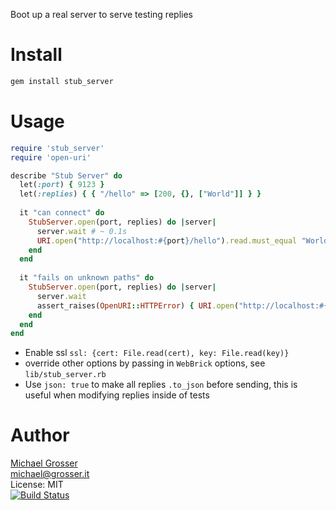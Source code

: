 Boot up a real server to serve testing replies

Install
=======

```Bash
gem install stub_server
```

Usage
=====

```Ruby
require 'stub_server'
require 'open-uri'

describe "Stub Server" do
  let(:port) { 9123 }
  let(:replies) { { "/hello" => [200, {}, ["World"]] } }
  
  it "can connect" do
    StubServer.open(port, replies) do |server|
      server.wait # ~ 0.1s
      URI.open("http://localhost:#{port}/hello").read.must_equal "World"
    end
  end
  
  it "fails on unknown paths" do
    StubServer.open(port, replies) do |server|
      server.wait
      assert_raises(OpenURI::HTTPError) { URI.open("http://localhost:#{port}/no").read }
    end
  end
end
```

 - Enable ssl `ssl: {cert: File.read(cert), key: File.read(key)}`
 - override other options by passing in `WebBrick` options, see `lib/stub_server.rb`
 - Use `json: true` to make all replies `.to_json` before sending, this is useful when modifying replies inside of tests 

Author
======
[Michael Grosser](http://grosser.it)<br/>
michael@grosser.it<br/>
License: MIT<br/>
[![Build Status](https://travis-ci.org/grosser/stub_server.png)](https://travis-ci.org/grosser/stub_server)
